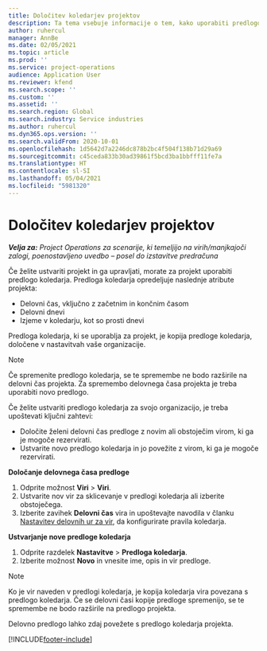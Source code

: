 ```yaml
---
title: Določitev koledarjev projektov
description: Ta tema vsebuje informacije o tem, kako uporabiti predlogo koledarja v projektu za sledenje razporedu projekta.
author: ruhercul
manager: AnnBe
ms.date: 02/05/2021
ms.topic: article
ms.prod: ''
ms.service: project-operations
audience: Application User
ms.reviewer: kfend
ms.search.scope: ''
ms.custom: ''
ms.assetid: ''
ms.search.region: Global
ms.search.industry: Service industries
ms.author: ruhercul
ms.dyn365.ops.version: ''
ms.search.validFrom: 2020-10-01
ms.openlocfilehash: 1d5642d7a2246dc878b2bc4f504f138b71d29a69
ms.sourcegitcommit: c45ceda833b30ad39861f5bcd3ba1bbfff11fe7a
ms.translationtype: HT
ms.contentlocale: sl-SI
ms.lasthandoff: 05/04/2021
ms.locfileid: "5981320"
---
```

# <a name="define-project-calendars"></a>Določitev koledarjev projektov

_**Velja za:** Project Operations za scenarije, ki temeljijo na virih/manjkajoči zalogi, poenostavljeno uvedbo – posel do izstavitve predračuna_

Če želite ustvariti projekt in ga upravljati, morate za projekt uporabiti predlogo koledarja. Predloga koledarja opredeljuje naslednje atribute projekta:

- Delovni čas, vključno z začetnim in končnim časom
- Delovni dnevi
- Izjeme v koledarju, kot so prosti dnevi

Predloga koledarja, ki se uporablja za projekt, je kopija predloge koledarja, določene v nastavitvah vaše organizacije.

> [!NOTE]
> Če spremenite predlogo koledarja, se te spremembe ne bodo razširile na delovni čas projekta. Za spremembo delovnega časa projekta je treba uporabiti novo predlogo.

Če želite ustvariti predlogo koledarja za svojo organizacijo, je treba upoštevati ključni zahtevi:

- Določite želeni delovni čas predloge z novim ali obstoječim virom, ki ga je mogoče rezervirati.
- Ustvarite novo predlogo koledarja in jo povežite z virom, ki ga je mogoče rezervirati.

**Določanje delovnega časa predloge**

1. Odprite možnost **Viri** \> **Viri**.
2. Ustvarite nov vir za sklicevanje v predlogi koledarja ali izberite obstoječega.
3. Izberite zavihek **Delovni čas** vira in upoštevajte navodila v članku [Nastavitev delovnih ur za vir](https://docs.microsoft.com/dynamics365/field-service/set-work-hours-resource), da konfigurirate pravila koledarja.

**Ustvarjanje nove predloge koledarja**

1. Odprite razdelek **Nastavitve** \> **Predloga koledarja**.
2. Izberite možnost **Novo** in vnesite ime, opis in vir predloge.

> [!NOTE]
> Ko je vir naveden v predlogi koledarja, je kopija koledarja vira povezana s predlogo koledarja. Če se delovni časi kopije predloge spremenijo, se te spremembe ne bodo razširile na predlogo projekta.

Delovno predlogo lahko zdaj povežete s predlogo koledarja projekta.


[!INCLUDE[footer-include](../includes/footer-banner.md)]

